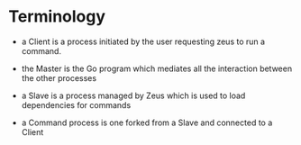 # Terminology

* a Client is a process initiated by the user requesting zeus to run a command.

* the Master is the Go program which mediates all the interaction between the other processes

* a Slave is a process managed by Zeus which is used to load dependencies for commands

* a Command process is one forked from a Slave and connected to a Client
